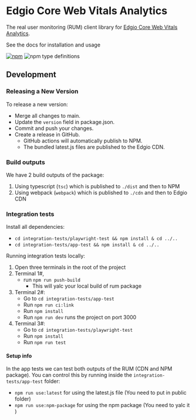# Edgio Core Web Vitals Analytics

The real user monitoring (RUM) client library
for [Edgio Core Web Vitals Analytics](https://docs.edg.io/guides/core_web_vitals).

See the docs for installation and usage

[![npm](https://img.shields.io/npm/v/@edgio/rum)](https://www.npmjs.com/package/@edgio/rum)
![npm type definitions](https://img.shields.io/npm/types/@edgio/rum)

## Development

### Releasing a New Version

To release a new version:

- Merge all changes to main.
- Update the `version` field in package.json.
- Commit and push your changes.
- Create a release in GitHub. 
  - GitHub actions will automatically publish to NPM.
  - The bundled latest.js files are published to the Edgio CDN.

### Build outputs

We have 2 build outputs of the package:

1. Using typescript (`tsc`) which is published to `./dist` and then to NPM
2. Using webpack (`webpack`) which is published to `./cdn` and then to Edgio CDN

### Integration tests

Install all dependencies:  
- `cd integration-tests/playwright-test && npm install & cd ../..`
- `cd integration-tests/app-test && npm install & cd ../..`

Running integration tests locally:
1. Open three terminals in the root of the project
2. Terminal 1#, 
   - run `npm run push-build`
      - This will yalc your local build of rum package
3. Terminal 2#:
   - Go to `cd integration-tests/app-test` 
   - Run `npm run ci:link` 
   - Run `npm install` 
   - Run `npm run dev` runs the project on port 3000
4. Terminal 3#:
   - Go to `cd integration-tests/playwright-test`
   - Run `npm install`
   - Run `npm run test`


#### Setup info

In the app tests we can test both outputs of the RUM (CDN and NPM package).
You can control this by running inside the `integration-tests/app-test` folder:  
- `npm run use:latest` for using the latest.js file (You need to put in public folder)
- `npm run use:npm-package` for using the npm package (You need to yalc it )
    


